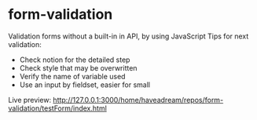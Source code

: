 # form-validation
Validation forms without a built-in in API, by using JavaScript
Tips for next validation:
- Check notion for the detailed step
- Check style that may be overwritten
- Verify the name of variable used
- Use an input by fieldset, easier for small

Live preview: http://127.0.0.1:3000/home/haveadream/repos/form-validation/testForm/index.html
